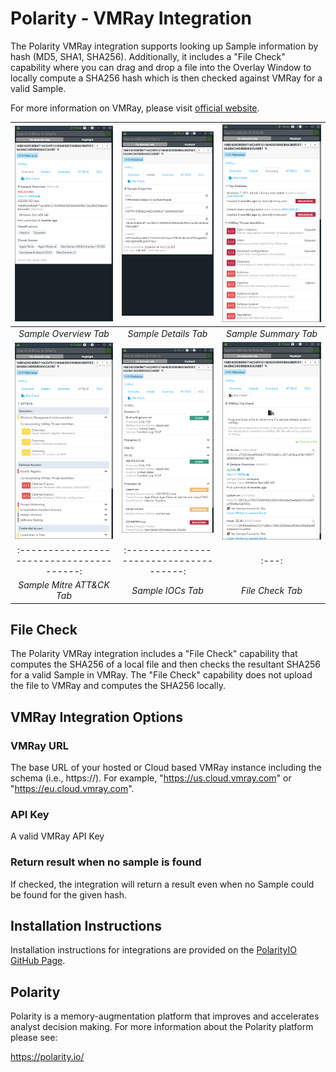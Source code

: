 # Polarity - VMRay Integration

The Polarity VMRay integration supports looking up Sample information by hash (MD5, SHA1, SHA256).  Additionally, it includes a "File Check" capability where you can drag and drop a file into the Overlay Window to locally compute a SHA256 hash which is then checked against VMRay for a valid Sample. 

For more information on VMRay, please visit [official website](https://www.vmray.com).

|  ![Sample Overview](assets/overview.png)  |  ![Sample Details](assets/details.png)  | ![Sample Summary](assets/summary.png) 
|:-----------------------------------------:|:---------------------------------------:|:-------------------------------------:|
|           *Sample Overview Tab*           |          *Sample Details Tab*           |         *Sample Summary Tab*          |
|       ![ATT&CK](assets/attack.png)        |        ![IOCs](assets/iocs.png)         |  ![File Check](assets/filecheck.png)  
| :---------------------------------------: | :-------------------------------------: |                 :---:                 |
|         *Sample Mitre ATT&CK Tab*         |            *Sample IOCs Tab*            |           *File Check Tab*            |

## File Check

The Polarity VMRay integration includes a "File Check" capability that computes the SHA256 of a local file and then checks the resultant SHA256 for a valid Sample in VMRay.  The "File Check" capability does not upload the file to VMRay and computes the SHA256 locally.



## VMRay Integration Options

### VMRay URL
The base URL of your hosted or Cloud based VMRay instance including the schema (i.e., https://). For example, "https://us.cloud.vmray.com" or "https://eu.cloud.vmray.com".

### API Key
A valid VMRay API Key

### Return result when no sample is found
If checked, the integration will return a result even when no Sample could be found for the given hash.

## Installation Instructions

Installation instructions for integrations are provided on the [PolarityIO GitHub Page](https://polarityio.github.io/).

## Polarity

Polarity is a memory-augmentation platform that improves and accelerates analyst decision making.  For more information about the Polarity platform please see:

https://polarity.io/
